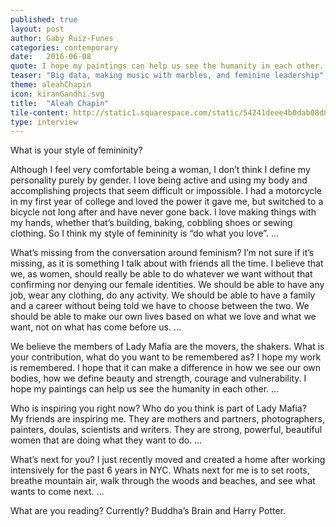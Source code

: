 ```yaml
---
published: true
layout: post
author: Gaby Ruiz-Funes
categories: contemporary
date:   2016-06-08
quote: I hope my paintings can help us see the humanity in each other.
teaser: "Big data, making music with marbles, and feminine leadership"
theme: aleahChapin
icon: kiranGandhi.svg
title:  "Aleah Chapin"
tile-content: http://static1.squarespace.com/static/54241deee4b0dab08d8e9ec3/t/5424332ce4b09e569b515f3e/1411658553101/?format=500w
type: interview
---
```


What is your style of femininity?

Although I feel very comfortable being a woman, I don’t think I define my personality purely by gender. I love being active and using my body and accomplishing projects that seem difficult or impossible. I had a motorcycle in my first year of college and loved the power it gave me, but switched to a bicycle not long after and have never gone back. I love making things with my hands, whether that’s building, baking, cobbling shoes or sewing clothing. So I think my style of femininity is “do what you love”.
…

What’s missing from the conversation around feminism?
I’m not sure if it’s missing, as it is something I talk about with friends all the time. I believe that we, as women, should really be able to do whatever 	we want without that confirming nor denying our female identities. We should be able to have any job, wear any clothing, do any activity. We should 	be able to have a family and a career without being told we have to choose between the two. We should be able to make our own lives based on what we love and what we want, not on what has come before us.
…

We believe the members of Lady Mafia are the movers, the shakers. What is your contribution, what do you want to be remembered as?
I hope my work is remembered. I hope that it can make a difference in how we see our own bodies, how we define beauty and strength, courage and vulnerability. I hope my paintings can help us see the humanity in each other.
…

Who is inspiring you right now? Who do you think is part of Lady Mafia?  
My friends are inspiring me. They are mothers and partners, photographers, painters, doulas, scientists and writers. They are strong, powerful, beautiful women that are doing what they want to do.
…

What’s next for you?
I just recently moved and created a home after working intensively for the past 6 years in NYC. Whats next for me is to set roots, breathe mountain air, walk through the woods and beaches, and see what wants to come next.
…

What are you reading?
Currently? Buddha’s Brain and Harry Potter.
